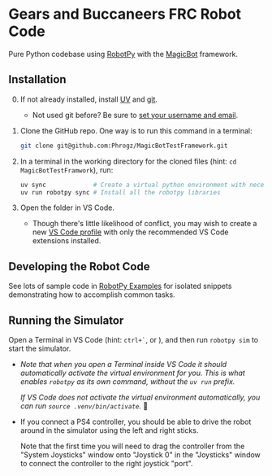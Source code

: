 # Gears and Buccaneers FRC Robot Code

Pure Python codebase using [RobotPy](https://robotpy.readthedocs.io/en/stable/)
with the [MagicBot](https://robotpy.readthedocs.io/en/latest/frameworks/magicbot.html) framework.

## Installation

0. If not already installed, install [UV](https://docs.astral.sh/uv/getting-started/installation/)
   and [git](https://git-scm.com/downloads).
   * Not used git before? Be sure to [set your username and email](https://stackoverflow.com/a/33024593/405017).

1. Clone the GitHub repo. One way is to run this command in a terminal:

   ```sh
   git clone git@github.com:Phrogz/MagicBotTestFramework.git
   ```

2. In a terminal in the working directory for the cloned files (hint: `cd MagicBotTestFramwork`), run:

   ```sh
   uv sync             # Create a virtual python environment with necessary pre-requisites
   uv run robotpy sync # Install all the robotpy libraries
   ```

3. Open the folder in VS Code.
   * Though there's little likelihood of conflict, you may wish to create a new
     [VS Code profile](https://code.visualstudio.com/docs/configure/profiles)
     with only the recommended VS Code extensions installed.


## Developing the Robot Code

See lots of sample code in
[RobotPy Examples](https://github.com/robotpy/examples/tree/main)
for isolated snippets demonstrating how to accomplish common tasks.


## Running the Simulator

Open a Terminal in VS Code (hint: `` ctrl+` ``, or ), and then run `robotpy sim` to start the simulator.

   * _Note that when you open a Terminal inside VS Code it should automatically activate the virtual environment for you._
     _This is what enables `robotpy` as its own command, without the `uv run` prefix._

     _If VS Code does not activate the virtual environment automatically, you can run `source .venv/bin/activate`._ 🤮

   * If you connect a PS4 controller, you should be able to drive the robot around in the simulator
     using the left and right sticks.

     Note that the first time you will need to drag the controller from the "System Joysticks" window onto
     "Joystick 0" in the "Joysticks" window to connect the controller to the right joystick "port".